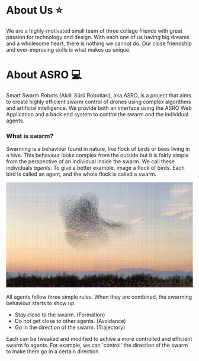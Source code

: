 # About Us ⭐️
We are a highly-motivated small team of three collage friends with great passion for technology and design. With each one of us having big dreams and a wholesome heart, there is nothing we cannot do. Our close friendship and ever-improving skills is what makes us unique.

# About ASRO 💻
Smart Swarm Robots (Akıllı Sürü Robotları), aka ASRO, is a project that aims to create highly efficient swarm control of drones using complex algorithms and artificial intelligence. We provide both an interface using the ASRO Web Application and a back end system to control the swarm and the individual agents.

### What is swarm?
Swarming is a behaviour found in nature, like flock of birds or bees living in a hive. This behaviour looks complex from the outside but it is fairly simple from the perspective of an individual inside the swarm. We call these individuals *agents*. To give a better example, image a flock of birds. Each bird is called an agent, and the whole flock is called a swarm.

![Swarm of birds](./Resources/swarm_of_birds.gif)

All agents follow three simple rules. When they are combined, the swarming behaviour starts to show up.
* Stay close to the swarm. (Formation)
* Do not get close to other agents. (Avoidance)
* Go in the direction of the swarm. (Trajectory)

Each can be tweaked and modified to achive a more controlled and efficient swarm fo agents. For example, we can 'control' the direction of the swarm to make them go in a certain direction.
